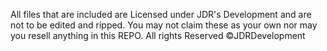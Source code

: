 All files that are included are Licensed under JDR's Development and are not to be edited and ripped. You may not claim these as your own nor may you resell anything in this REPO.
All rights Reserved ©JDRDevelopment
